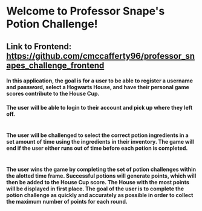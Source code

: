 # Welcome to Professor Snape's Potion Challenge! 

## Link to Frontend: https://github.com/cmccafferty96/professor_snapes_challenge_frontend

#### In this application, the goal is for a user to be able to register a username and password, select a Hogwarts House, and have their personal game scores contribute to the House Cup. 
#### The user will be able to login to their account and pick up where they left off. 
#
#### The user will be challenged to select the correct potion ingredients in a set amount of time using the ingredients in their inventory. The game will end if the user either runs out of time before each potion is completed.
#
#### The user wins the game by completing the set of potion challenges within the alotted time frame. Successful potions will generate points, which will then be added to the House Cup score. The House with the most points will be displayed in first place. The goal of the user is to complete the potion challenge as quickly and accurately as possible in order to collect the maximum number of points for each round. 
